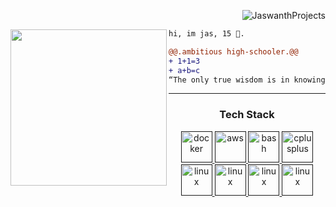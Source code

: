 <p align="right"> <img src="https://komarev.com/ghpvc/?username=JaswanthProjects&label=Profile%20views&color=ce9927&style=flat" alt="JaswanthProjects" /> </p>
<img align="left" height="250" src="https://github.com/snipe/animated-gifs/blob/master/welcome-friendly/sit-with-me.gif"/>

```diff
hi, im jas, 15 🔮.

@@.ambitious high-schooler.@@
+ 1+1=3
+ a+b=c
“The only true wisdom is in knowing you know nothing.” - Socrates

```
------



<h3 align="center">Tech Stack</h3>
<p align="center"> 
<a href="" target="_blank"> <img src="https://cdn.jsdelivr.net/gh/devicons/devicon@latest/icons/html5/html5-plain-wordmark.svg"  alt="docker" width="50" height="50"/> </a> 
<a href="" target="_blank"> <img src="https://cdn.jsdelivr.net/gh/devicons/devicon@latest/icons/css3/css3-original-wordmark.svg" alt="aws" width="50" height="50"/> </a> 
<a href="" target="_blank"> <img src="https://cdn.jsdelivr.net/gh/devicons/devicon@latest/icons/python/python-original-wordmark.svg" alt="bash" width="50" height="50"/> </a> 
<a href="" target="_blank"> <img src="https://cdn.jsdelivr.net/gh/devicons/devicon@latest/icons/cplusplus/cplusplus-original.svg" alt="cplusplus" width="50" height="50"/> </a>
<a href="" target="_blank"> <img src="https://cdn.jsdelivr.net/gh/devicons/devicon@latest/icons/javascript/javascript-original.svg" alt="linux" width="50" height="50"/> </a>
<a href="" target="_blank"> <img src="https://cdn.jsdelivr.net/gh/devicons/devicon@latest/icons/java/java-original.svg" alt="linux" width="50" height="50"/> </a>
<a href="" target="_blank"> <img src="https://cdn.jsdelivr.net/gh/devicons/devicon@latest/icons/java/java-original.svg" alt="linux" width="50" height="50"/> </a>
<a href="" target="_blank"> <img src="https://cdn.jsdelivr.net/gh/devicons/devicon@latest/icons/mysql/mysql-original-wordmark.svg" alt="linux" width="50" height="50"/> </a>
</p>










